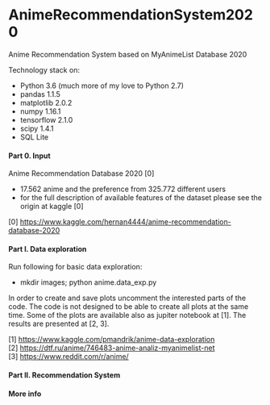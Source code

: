 # AnimeRecommendationSystem2020
Anime Recommendation System based on MyAnimeList Database 2020

Technology stack on:
* Python 3.6 (much more of my love to Python 2.7)
* pandas 1.1.5
* matplotlib 2.0.2
* numpy 1.16.1
* tensorflow 2.1.0
* scipy 1.4.1
* SQL Lite

#### Part 0. Input
Anime Recommendation Database 2020 [0]
* 17.562 anime and the preference from 325.772 different users
* for the full description of available features of the dataset please see the origin at kaggle [0]

[0] https://www.kaggle.com/hernan4444/anime-recommendation-database-2020

#### Part I. Data exploration
Run following for basic data exploration:
* mkdir images; python anime.data_exp.py

In order to create and save plots uncomment the interested parts of the code. The code is not designed to be able to create all plots at the same time.
Some of the plots are available also as jupiter notebook at [1]. The results are presented at [2, 3].

[1] https://www.kaggle.com/pmandrik/anime-data-exploration  
[2] https://dtf.ru/anime/746483-anime-analiz-myanimelist-net  
[3] https://www.reddit.com/r/anime/  

#### Part II. Recommendation System


#### More info

